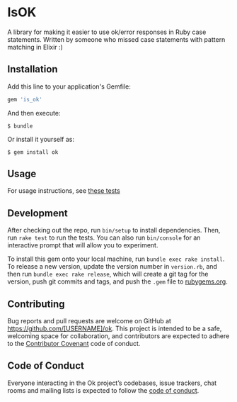 # IsOK

A library for making it easier to use ok/error responses in Ruby case statements.  Written by someone who missed case statements with pattern matching in Elixir :)

## Installation

Add this line to your application's Gemfile:

```ruby
gem 'is_ok'
```

And then execute:

    $ bundle

Or install it yourself as:

    $ gem install ok

## Usage

For usage instructions, see [these tests](test/ok_test.rb)

## Development

After checking out the repo, run `bin/setup` to install dependencies. Then, run `rake test` to run the tests. You can also run `bin/console` for an interactive prompt that will allow you to experiment.

To install this gem onto your local machine, run `bundle exec rake install`. To release a new version, update the version number in `version.rb`, and then run `bundle exec rake release`, which will create a git tag for the version, push git commits and tags, and push the `.gem` file to [rubygems.org](https://rubygems.org).

## Contributing

Bug reports and pull requests are welcome on GitHub at https://github.com/[USERNAME]/ok. This project is intended to be a safe, welcoming space for collaboration, and contributors are expected to adhere to the [Contributor Covenant](http://contributor-covenant.org) code of conduct.

## Code of Conduct

Everyone interacting in the Ok project’s codebases, issue trackers, chat rooms and mailing lists is expected to follow the [code of conduct](https://github.com/[USERNAME]/ok/blob/master/CODE_OF_CONDUCT.md).
